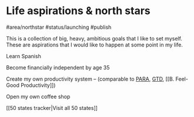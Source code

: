 # Life aspirations & north stars
#area/northstar
#status/launching #publish

This is a collection of big, heavy, ambitious goals that I like to set myself. These are aspirations that I would like to happen at some point in my life.

Learn Spanish

Become financially independent by age 35

Create my own productivity system – (comparable to [PARA](https://fortelabs.com/blog/para/), [GTD](https://gettingthingsdone.com/), [[B. Feel-Good Productivity]])

Open my own coffee shop

[[50 states tracker|Visit all 50 states]]